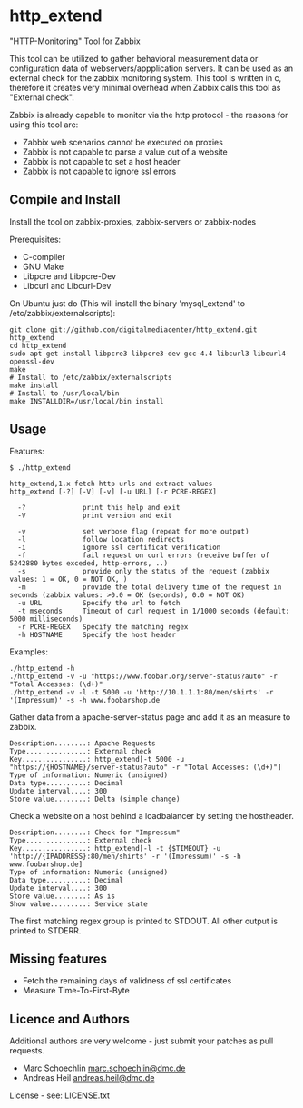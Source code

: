 http_extend
============

"HTTP-Monitoring" Tool for Zabbix

This tool can be utilized to gather behavioral measurement data or configuration data of webservers/appplication servers.
It can be used as an external check for the zabbix monitoring system.
This tool is written in c, therefore it creates very minimal overhead when Zabbix calls this tool as "External check".

Zabbix is already capable to monitor via the http protocol - the reasons for using this tool are:
 * Zabbix web scenarios cannot be executed on proxies
 * Zabbix is not capable to parse a value out of a website
 * Zabbix is not capable to set a host header
 * Zabbix is not capable to ignore ssl errors


Compile and Install
-------------------

Install the tool on zabbix-proxies, zabbix-servers or zabbix-nodes

Prerequisites:
 * C-compiler
 * GNU Make
 * Libpcre and Libpcre-Dev
 * Libcurl and Libcurl-Dev

On Ubuntu just do
(This will install the binary 'mysql_extend' to /etc/zabbix/externalscripts):
```
git clone git://github.com/digitalmediacenter/http_extend.git http_extend
cd http_extend
sudo apt-get install libpcre3 libpcre3-dev gcc-4.4 libcurl3 libcurl4-openssl-dev
make
# Install to /etc/zabbix/externalscripts
make install
# Install to /usr/local/bin
make INSTALLDIR=/usr/local/bin install
```

Usage
-----

Features:
```
$ ./http_extend 

http_extend,1.x fetch http urls and extract values
http_extend [-?] [-V] [-v] [-u URL] [-r PCRE-REGEX]

  -?              print this help and exit
  -V              print version and exit

  -v              set verbose flag (repeat for more output)
  -l              follow location redirects
  -i              ignore ssl certificat verification
  -f              fail request on curl errors (receive buffer of 5242880 bytes exceded, http-errors, ..)
  -s              provide only the status of the request (zabbix values: 1 = OK, 0 = NOT OK, )
  -m              provide the total delivery time of the request in seconds (zabbix values: >0.0 = OK (seconds), 0.0 = NOT OK)
  -u URL          Specify the url to fetch
  -t mseconds     Timeout of curl request in 1/1000 seconds (default: 5000 milliseconds)
  -r PCRE-REGEX   Specify the matching regex
  -h HOSTNAME     Specify the host header

```

Examples:
```
./http_extend -h
./http_extend -v -u "https://www.foobar.org/server-status?auto" -r "Total Accesses: (\d+)"
./http_extend -v -l -t 5000 -u 'http://10.1.1.1:80/men/shirts' -r '(Impressum)' -s -h www.foobarshop.de
```

Gather data from a apache-server-status page and add it as an measure to zabbix.
```
Description........: Apache Requests
Type...............: External check
Key................: http_extend[-t 5000 -u "https://{HOSTNAME}/server-status?auto" -r "Total Accesses: (\d+)"]
Type of information: Numeric (unsigned)
Data type..........: Decimal
Update interval....: 300
Store value........: Delta (simple change)
```

Check a website on a host behind a loadbalancer by setting the hostheader.
```
Description........: Check for "Impressum"
Type...............: External check
Key................: http_extend[-l -t {$TIMEOUT} -u 'http://{IPADDRESS}:80/men/shirts' -r '(Impressum)' -s -h www.foobarshop.de]
Type of information: Numeric (unsigned)
Data type..........: Decimal
Update interval....: 300
Store value........: As is
Show value.........: Service state
```

The first matching regex group is printed to STDOUT. All other output is printed to STDERR.

Missing features
----------------
 * Fetch the remaining days of validness of ssl certificates
 * Measure Time-To-First-Byte

Licence and Authors
-------------------

Additional authors are very welcome - just submit your patches as pull requests.

 * Marc Schoechlin <marc.schoechlin@dmc.de>
 * Andreas Heil <andreas.heil@dmc.de>

License - see: LICENSE.txt
